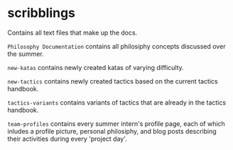 scribblings
==========

Contains all text files that make up the docs.

`Philosophy Documentation` contains all philosiphy concepts discussed over the summer.

`new-katas` contains newly created katas of varying difficulty.

`new-tactics` contains newly created tactics based on the current tactics handbook.

`tactics-variants` contains variants of tactics that are already in the tactics handbook.

`team-profiles` contains every summer intern's profile page, each of which inludes a profile picture, personal philosiphy, and blog posts describing their activities during every 'project day'.
